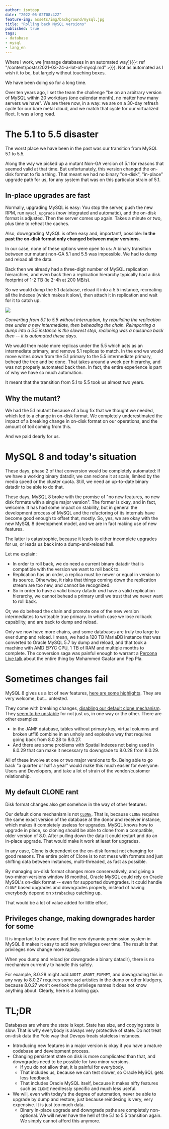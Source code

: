 ```yaml
---
author: isotopp
date: "2022-06-02T08:42Z"
feature-img: assets/img/background/mysql.jpg
title: "Rolling back MySQL versions"
published: true
tags:
- database
- mysql
- lang_en
---
```


Where I work, we [manage databases in an automated way]({{< ref "/content/posts/2021-03-24-a-lot-of-mysql.md" >}}).
Not as automated as I wish it to be, but largely without touching boxes.

We have been doing so for a long time.

Over ten years ago, I set the team the challenge "be on an arbitrary version of MySQL within 20 workdays (one calendar month), no matter how many servers we have".
We are there now, in a way: we are on a 30-day refresh cycle for our bare metal cloud, and we match that cycle for our virtualized fleet.
It was a long road.

# The 5.1 to 5.5 disaster

The worst place we have been in the past was our transition from MySQL 5.1 to 5.5. 

Along the way we picked up a mutant Non-GA version of 5.1 for reasons that seemed valid at that time.
But unfortunately, this version changed the on-disk format to fix a thing.
That meant we had no binary "on-disk", "in-place" upgrade path for us, for any system that was on this particular strain of 5.1.

## In-place upgrades are fast

Normally, upgrading MySQL is easy:
You stop the server, push the new RPM, run `mysql_upgrade` (now integrated and automatic), and the on-disk format is adjusted.
Then the server comes up again.
Takes a minute or two, plus time to reheat the caches.

Also, downgrading MySQL is often easy and, important!, possible:
**In the past the on-disk format only changed between major versions.**

In our case, none of these options were open to us:
A binary transition between our mutant non-GA 5.1 and 5.5 was impossible.
We had to dump and reload all the data.

Back then we already had a three-digit number of MySQL replication hierarchies, and even back then a replication hierarchy typically had a disk footprint of 1-2 TB (ie 2-4h at 200 MB/s).

So we would dump the 5.1 database, reload it into a 5.5 instance, recreating all the indexes (which makes it slow), then attach it in replication and wait for it to catch up.

![](/uploads/2022/06/mysql-upgrade.png)

*Converting from 5.1 to 5.5 without interruption, by rebuilding the replication tree under a new intermediate, then beheading the chain. Reimporting a dump into a 5.5 instance is the slowest step, recloning was a nuisance back then -- it is automated these days.*

We would then make more replicas under the 5.5 which acts as an intermediate primary, and remove 5.1 replicas to match.
In the end we would move writes down from the 5.1 primary to the 5.5 intermediate primary, behead the tree and be done.
That takes around a week per hierarchy, and was not properly automated back then. In fact, the entire experience is part of why we have so much automation.

It meant that the transition from 5.1 to 5.5 took us almost two years.

## Why the mutant?

We had the 5.1 mutant because of a bug fix that we thought we needed, which led to a change in on-disk format.
We completely underestimated the impact of a breaking change in on-disk format on our operations, and the amount of toil coming from this.

And we paid dearly for us.

# MySQL 8 and today's situation

These days, phase 2 of that conversion would be completely automated:
If we have a working binary datadir, we can reclone it at scale, limited by the media speed or the cluster quota.
Still, we need an up-to-date binary datadir to be able to do that.

These days, MySQL 8 broke with the promise of "no new features, no new disk formats with a single major version".
The former is okay, and in fact, welcome.
It has had some impact on stability, but in general the development process of MySQL and the refactoring of its internals have become good enough to offset that, mostly.
So, yes, we are okay with the new MySQL 8 development model, and we are in fact making use of new features.

The latter is catastrophic, because it leads to either incomplete upgrades for us, or leads us back into a dump-and-reload hell.

Let me explain:

- In order to roll back, we do need a current binary datadir that is compatible with the version we want to roll back to.
- Replication has an order, a replica must be newer or equal in version to its source.
  Otherwise, it risks that things coming down the replication stream are too new, and cannot be recognized.
- So in order to have a valid binary datadir *and* have a valid replication hierarchy, we cannot behead a primary until we trust that we never want to roll back.

Or, we do behead the chain and promote one of the new version intermediates to writeable true primary.
In which case we lose rollback capability, and are back to dump and reload.

Only we now have more chains, and some databases are truly too large to ever dump and reload.
I mean, we had a 120 TB MariaDB instance that was converted to Oracle MySQL 5.7 by dump and reload, and that took a machine with AMD EPYC CPU, 1 TB of RAM and multiple months to complete.
The conversion saga was painful enough to warrant a [Percona Live talk](https://twitter.com/_digitalknight/status/1526671502116114435) about the entire thing by Mohammed Gaafar and Pep Pla.

# Sometimes changes fail

MySQL 8 gives us a lot of new features, [here are some highlights](https://www.percona.com/blog/quick-peek-at-mysql-8-0-29/).
They are very welcome, but… untested.

They come with breaking changes, [disabling our default clone mechanism](https://www.percona.com/blog/mysql-8-0-29-and-percona-xtrabackup-incompatibilities/).
They [seem to be unstable](https://forums.mysql.com/read.php?22,704532,704675) for not just us, in one way or the other.
There are other examples:
- in the JAMF database, tables without primary key, virtual columns and broken utf16 combine in an unholy and explosive way that requires going back from 8.0.28 to 8.0.27.
- And there are some problems with Spatial Indexes not being used in 8.0.29 that can make it necessary to downgrade to 8.0.28 from 8.0.29. 

All of these involve at one or two major versions to fix. 
Being able to go back "a quarter or half a year" would make this much easier for everyone:
Users and Developers, and take a lot of strain of the vendor/customer relationship.


## My default CLONE rant

Disk format changes also get somehow in the way of other features:

Our default clone mechanism is not [`CLONE`](https://dev.mysql.com/doc/refman/8.0/en/clone-plugin.html).
That is, because `CLONE` requires the same exact version of the database at the donor and receiver instance, which makes it completely useless for upgrades.
MySQL knows how to upgrade in place, so cloning should be able to clone from a compatible, older version of 8.0.
After pulling down the data it could restart and do an in-place upgrade.
That would make it work at least for upgrades.

In any case, Clone is dependent on the on-disk format not changing for good reasons.
The entire point of Clone is to not mess with formats and just shifting data between instances, multi-threaded, as fast as possible.

By managing on-disk format changes more conservatively, and giving a two-minor-versions window (6 months), Oracle MySQL could rely on Oracle MySQL's on-disk format -- even for supported downgrades.
It could handle `CLONE` based upgrades and downgrades properly, instead of having everybody depend on `xtrabackup` catching up.

That would be a lot of value added for little effort.

## Privileges change, making downgrades harder for some

It is important to be aware that the new dynamic permission system in MySQL 8 makes it easy to add new privileges over time.
The result is that privileges now change more rapidly.

When you dump and reload (or downgrade a binary datadir), there is no mechanism currently to handle this safely.

For example, 8.0.28 might add `AUDIT_ABORT_EXEMPT`, and downgrading this in any way to 8.0.27 requires some `sed` artistics in the dump or other kludgery, because 8.0.27 won't overlook the privilege names it does not know anything about.
Clearly, here is a tooling gap.

# TL;DR

Databases are where the state is kept.
State has size, and copying state is slow.
That is why everybody is always very protective of state.
Do not treat on-disk data the Yolo way that Devops treats stateless instances.

- Introducing new features in a major version is okay if you have a mature codebase and development process.
- Changing persistent state on disk is more complicated than that, and downgrades need to be possible for two minor versions.
  - If you do not allow that, it is painful for everybody.
  - That includes us, because we can test slower, so Oracle MySQL gets less feedback.
  - That includes Oracle MySQL itself, because it makes nifty features such as `CLONE` needlessly specific and much less useful.
- We will, even with today's the degree of automation, never be able to upgrade by dump and restore, just because reindexing is very, very expensive. It is just too much data.
  - Binary in-place upgrade and downgrade paths are completely non-optional. 
    We will never have the hell of the 5.1 to 5.5 transition again.
    We simply cannot afford this anymore.
